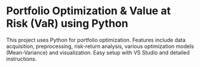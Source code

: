 # Portfolio Optimization & Value at Risk (VaR) using Python
This project uses Python for portfolio optimization. Features include data acquisition, preprocessing, risk-return analysis, various optimization models (Mean-Variance) and visualization. Easy setup with VS Studio and detailed instructions.
